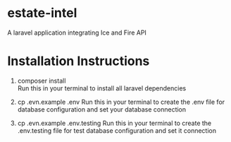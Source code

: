 # estate-intel
A laravel application integrating Ice and Fire API

# Installation Instructions
1. composer install <br/>
Run this in your terminal to install all laravel dependencies

2. cp .evn.example .env
Run this in your terminal to create the .env file for database configuration and set your database connection


3. cp .evn.example .env.testing
Run this in your terminal to create the .env.testing file for test database configuration and set it connection